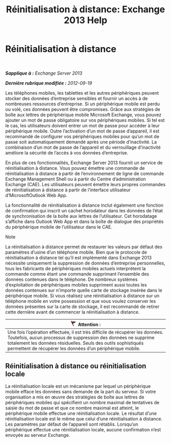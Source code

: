 ﻿---
title: 'Réinitialisation à distance: Exchange 2013 Help'
TOCTitle: Réinitialisation à distance
ms:assetid: cd615210-cd8a-48de-b3e3-8f9ec39ca380
ms:mtpsurl: https://technet.microsoft.com/fr-fr/library/Bb124591(v=EXCHG.150)
ms:contentKeyID: 50479253
ms.date: 04/24/2018
mtps_version: v=EXCHG.150
ms.translationtype: HT
---

# Réinitialisation à distance

 

_**Sapplique à :** Exchange Server 2013_

_**Dernière rubrique modifiée :** 2012-09-19_

Les téléphones mobiles, les tablettes et les autres périphériques peuvent stocker des données d’entreprise sensibles et fournir un accès à de nombreuses ressources d’entreprise. Si un périphérique mobile est perdu ou volé, ces données peuvent être compromises. Grâce aux stratégies de boîte aux lettres de périphérique mobile Microsoft Exchange, vous pouvez ajouter un mot de passe obligatoire sur vos périphériques mobiles. Si tel est le cas, les utilisateurs doivent entrer un mot de passe pour accéder à leur périphérique mobile. Outre l’activation d’un mot de passe d’appareil, il est recommandé de configurer vos périphériques mobiles pour qu’un mot de passe soit automatiquement demandé après une période d’inactivité. La combinaison d’un mot de passe de l’appareil et du verrouillage d’inactivité améliore la sécurité de l’accès à vos données d’entreprise.

En plus de ces fonctionnalités, Exchange Server 2013 fournit un service de réinitialisation à distance. Vous pouvez émettre une commande de réinitialisation à distance à partir de l’environnement de ligne de commande Exchange Management Shell ou à partir du Centre d’administration Exchange (CAE). Les utilisateurs peuvent émettre leurs propres commandes de réinitialisation à distance à partir de l’interface utilisateur d’MicrosoftOutlook Web App.

La fonctionnalité de réinitialisation à distance inclut également une fonction de confirmation qui inscrit un cachet horodateur dans les données de l’état de synchronisation de la boîte aux lettres de l’utilisateur. Cet horodatage s’affiche dans Outlook Web App et dans la boîte de dialogue des propriétés du périphérique mobile de l’utilisateur dans le CAE.

> [!NOTE]
> La réinitialisation à distance permet de restaurer les valeurs par défaut des paramètres d’usine d’un téléphone mobile. Bien que le protocole de réinitialisation à distance tel qu’il est implémenté dans Exchange 2013 nécessite uniquement la suppression de données d’entreprise personnelles, tous les fabricants de périphériques mobiles actuels interprètent la commande comme étant une commande supprimant l’ensemble des données contenues dans le téléphone. De nombreux systèmes d’exploitation de périphériques mobiles suppriment aussi toutes les données contenues sur n’importe quelle carte de stockage insérée dans le périphérique mobile. Si vous réalisez une réinitialisation à distance sur un téléphone mobile en votre possession et que vous voulez conserver les données présentes sur la carte de stockage, il est recommandé de retirer cette dernière avant de commencer la réinitialisation à distance.


<table>
<thead>
<tr class="header">
<th><img src="images/JJ673034.Caution(EXCHG.150).gif" title="Attention" alt="Attention" />Attention :</th>
</tr>
</thead>
<tbody>
<tr class="odd">
<td>Une fois l’opération effectuée, il est très difficile de récupérer les données. Toutefois, aucun processus de suppression des données ne supprime totalement les données résiduelles. Seuls des outils sophistiqués permettent de récupérer les données d’un périphérique mobile.</td>
</tr>
</tbody>
</table>


## Réinitialisation à distance ou réinitialisation locale

La réinitialisation locale est un mécanisme par lequel un périphérique mobile efface les données sans demande de la part du serveur. Si votre organisation a mis en œuvre des stratégies de boîte aux lettres de périphériques mobiles qui spécifient un nombre maximal de tentatives de saisie du mot de passe et que ce nombre maximal est atteint, le périphérique mobile effectue une réinitialisation locale. Le résultat d’une réinitialisation locale est le même que celui d’une réinitialisation à distance. Les paramètres par défaut de l’appareil sont rétablis. Lorsqu’un périphérique effectue une réinitialisation locale, aucune confirmation n’est envoyée au serveur Exchange.

